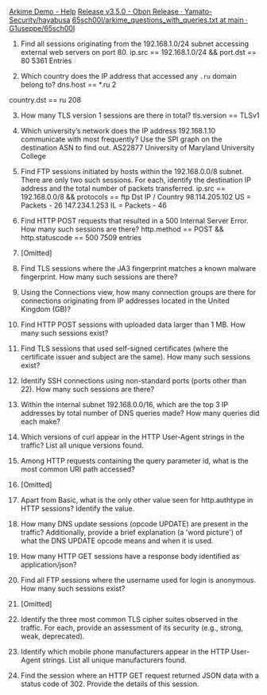 
[Arkime Demo - Help](https://demo.arkime.com/help?date=-1&exp=asn.dst#sessions)
[Release v3.5.0 - Obon Release · Yamato-Security/hayabusa](https://github.com/Yamato-Security/hayabusa/releases/tag/v3.5.0)
[65sch00l/arkime_questions_with_queries.txt at main · G1useppe/65sch00l](https://github.com/G1useppe/65sch00l/blob/main/arkime_questions_with_queries.txt)


1. Find all sessions originating from the 192.168.1.0/24 subnet accessing external web servers on port 80.
ip.src == 192.168.1.0/24 && port.dst == 80
5361 Entries

2. Which country does the IP address that accessed any `.ru` domain belong to?
dns.host == *.ru
2

country.dst == ru
208

3. How many TLS version 1 sessions are there in total?
tls.version == TLSv1

4. Which university’s network does the IP address 192.168.1.10 communicate with most frequently? Use the SPI graph on the destination ASN to find out.
AS22877 University of Maryland University College

5. Find FTP sessions initiated by hosts within the 192.168.0.0/8 subnet. There are only two such sessions. For each, identify the destination IP address and the total number of packets transferred.
ip.src == 192.168.0.0/8 && protocols == ftp
Dst IP / Country 
98.114.205.102 US = Packets - 26
147.234.1.253 IL = Packets - 46

6. Find HTTP POST requests that resulted in a 500 Internal Server Error. How many such sessions are there?
http.method == POST && http.statuscode == 500 
7509 entries

7. [Omitted]
8. Find TLS sessions where the JA3 fingerprint matches a known malware fingerprint. How many such sessions are there?
9. Using the Connections view, how many connection groups are there for connections originating from IP addresses located in the United Kingdom (GB)?
10. Find HTTP POST sessions with uploaded data larger than 1 MB. How many such sessions exist?
11. Find TLS sessions that used self-signed certificates (where the certificate issuer and subject are the same). How many such sessions exist?
12. Identify SSH connections using non-standard ports (ports other than 22). How many such sessions are there?
13. Within the internal subnet 192.168.0.0/16, which are the top 3 IP addresses by total number of DNS queries made? How many queries did each make?
14. Which versions of curl appear in the HTTP User-Agent strings in the traffic? List all unique versions found.
15. Among HTTP requests containing the query parameter id, what is the most common URI path accessed?
16. [Omitted]
17. Apart from Basic, what is the only other value seen for http.authtype in HTTP sessions? Identify the value.
18. How many DNS update sessions (opcode UPDATE) are present in the traffic? Additionally, provide a brief explanation (a 'word picture') of what the DNS UPDATE opcode means and when it is used.
19. How many HTTP GET sessions have a response body identified as application/json?
20. Find all FTP sessions where the username used for login is anonymous. How many such sessions exist?
21. [Omitted]
22. Identify the three most common TLS cipher suites observed in the traffic. For each, provide an assessment of its security (e.g., strong, weak, deprecated).
23. Identify which mobile phone manufacturers appear in the HTTP User-Agent strings. List all unique manufacturers found.
24. Find the session where an HTTP GET request returned JSON data with a status code of 302. Provide the details of this session.